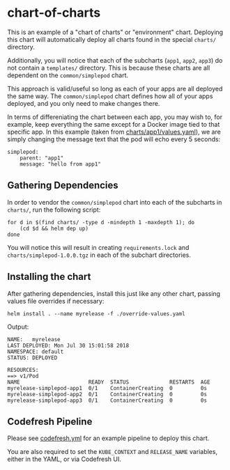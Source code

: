 # chart-of-charts

This is an example of a "chart of charts" or "environment" chart. Deploying this chart will automatically deploy all charts found in the special `charts/` directory.

Additionally, you will notice that each of the subcharts (`app1`, `app2`, `app3`) do not contain a `templates/` directory. This is because these charts are all dependent on the `common/simplepod` chart.

This approach is valid/useful so long as each of your apps are all deployed the same way. The `common/simplepod` chart defines how all of your apps deployed, and you only need to make changes there.

In terms of differeniating the chart between each app, you may wish to, for example, keep everything the same except for a Docker image tied to that specific app. In this example (taken from [charts/app1/values.yaml](https://github.com/codefresh-io/helm-chart-examples/blob/master/chart-of-charts/charts/app1/values.yaml)), we are simply changing the message text that the pod will echo every 5 seconds:

```
simplepod:
    parent: "app1"
    message: "hello from app1"
```

## Gathering Dependencies

In order to vendor the `common/simplepod` chart into each of the subcharts in `charts/`, run the following script:

```
for d in $(find charts/ -type d -mindepth 1 -maxdepth 1); do
    (cd $d && helm dep up)
done
```

You will notice this will result in creating `requirements.lock` and `charts/simplepod-1.0.0.tgz` in each of the subchart directories.

## Installing the chart

After gathering dependencies, install this just like any other chart, passing values file overrides if necessary:

```
helm install . --name myrelease -f ./override-values.yaml
```

Output:

```
NAME:   myrelease
LAST DEPLOYED: Mon Jul 30 15:01:58 2018
NAMESPACE: default
STATUS: DEPLOYED

RESOURCES:
==> v1/Pod
NAME                      READY  STATUS             RESTARTS  AGE
myrelease-simplepod-app1  0/1    ContainerCreating  0         0s
myrelease-simplepod-app2  0/1    ContainerCreating  0         0s
myrelease-simplepod-app3  0/1    ContainerCreating  0         0s
```

## Codefresh Pipeline

Please see [codefresh.yml](https://github.com/codefresh-io/helm-chart-examples/blob/master/chart-of-charts/codefresh.yml) for an example pipeline to deploy this chart.

You are also required to set the `KUBE_CONTEXT` and `RELEASE_NAME` variables, either in the YAML, or via Codefresh UI.
